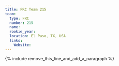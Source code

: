 ```yaml
---
title: FRC Team 215
team:
  type: FRC
  number: 215
  name:
  rookie_year:
  location: El Paso, TX, USA
  links:
    Website:
---
```


{% include remove_this_line_and_add_a_paragraph %}
